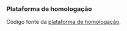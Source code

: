 ### Plataforma de homologação

Código fonte da [plataforma de homologação](https://homologacao.dgterritorio.gov.pt/).
